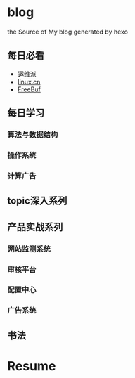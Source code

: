 # blog
the Source of My blog generated by hexo

## 每日必看
- [运维派](http://www.yunweipai.com/)
- [linux.cn](https://linux.cn/)
- [FreeBuf](http://www.freebuf.com/)

## 每日学习
### 算法与数据结构
### 操作系统
### 计算广告

## topic深入系列

## 产品实战系列
### 网站监测系统
### 审核平台
### 配置中心
### 广告系统

## 书法

# Resume
